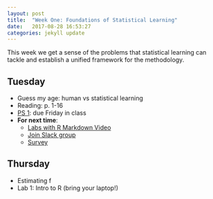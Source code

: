 ```yaml
---
layout: post
title:  "Week One: Foundations of Statistical Learning"
date:   2017-08-28 16:53:27
categories: jekyll update
---
```


This week we get a sense of the problems that statistical learning can tackle 
and establish a unified framework for the methodology.

## Tuesday
- Guess my age: human vs statistical learning
- Reading: p. 1-16
- [PS 1](http://andrewpbray.github.io/math-243/assets/week-01/ps-1.html): due Friday in class
- **For next time**:
    - [Labs with R Markdown Video](https://www.youtube.com/watch?v=o8JKVadwAO0)
    - [Join Slack group](https://join.slack.com/t/reed-stat-learning/shared_invite/MjMzNjQ0MjIwODUyLTE1MDQwNTM3OTQtYTI4Y2YzZjhkZQ)
    - [Survey](https://docs.google.com/a/reed.edu/forms/d/e/1FAIpQLSd0EOg3XlIO8FAz_jHjfRua3t7SwKwvgTOiwWIQhLwYt8OqYw/viewform?usp=send_form)

## Thursday
- Estimating f
- Lab 1: Intro to R (bring your laptop!)